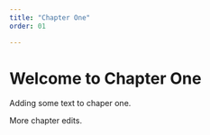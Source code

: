 ```yaml
---
title: "Chapter One"
order: 01

---
```


# Welcome to Chapter One

Adding some text to chaper one.

More chapter edits.